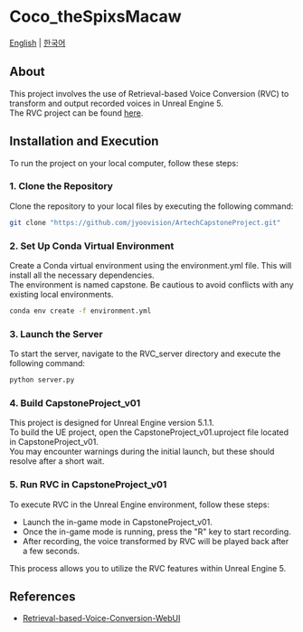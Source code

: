 # Coco_theSpixsMacaw
[English](README.md) | [한국어](README-ko.md)  

## About
This project involves the use of Retrieval-based Voice Conversion (RVC) to transform and output recorded voices in Unreal Engine 5.  
The RVC project can be found [here](https://github.com/RVC-Project).

## Installation and Execution
To run the project on your local computer, follow these steps:

### 1. Clone the Repository
Clone the repository to your local files by executing the following command:

``` bash
git clone "https://github.com/jyoovision/ArtechCapstoneProject.git"
```

### 2. Set Up Conda Virtual Environment
Create a Conda virtual environment using the environment.yml file. This will install all the necessary dependencies.  
The environment is named capstone. Be cautious to avoid conflicts with any existing local environments.  
 
``` bash
conda env create -f environment.yml
```

### 3. Launch the Server
To start the server, navigate to the RVC_server directory and execute the following command:

``` python
python server.py
```

### 4. Build CapstoneProject_v01
This project is designed for Unreal Engine version 5.1.1.  
To build the UE project, open the CapstoneProject_v01.uproject file located in CapstoneProject_v01.  
You may encounter warnings during the initial launch, but these should resolve after a short wait.  

### 5. Run RVC in CapstoneProject_v01
To execute RVC in the Unreal Engine environment, follow these steps:

- Launch the in-game mode in CapstoneProject_v01.  
- Once the in-game mode is running, press the "R" key to start recording.  
- After recording, the voice transformed by RVC will be played back after a few seconds.  

This process allows you to utilize the RVC features within Unreal Engine 5.  

## References
- [Retrieval-based-Voice-Conversion-WebUI](https://github.com/RVC-Project/Retrieval-based-Voice-Conversion-WebUI)
